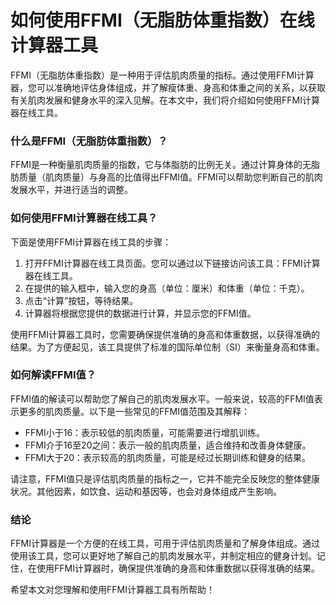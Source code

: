 如何使用FFMI（无脂肪体重指数）在线计算器工具
========================

FFMI（无脂肪体重指数）是一种用于评估肌肉质量的指标。通过使用FFMI计算器，您可以准确地评估身体组成，并了解瘦体重、身高和体重之间的关系，以获取有关肌肉发展和健身水平的深入见解。在本文中，我们将介绍如何使用FFMI计算器在线工具。

### 什么是FFMI（无脂肪体重指数）？

FFMI是一种衡量肌肉质量的指数，它与体脂肪的比例无关。通过计算身体的无脂肪质量（肌肉质量）与身高的比值得出FFMI值。FFMI可以帮助您判断自己的肌肉发展水平，并进行适当的调整。

### 如何使用FFMI计算器在线工具？

下面是使用FFMI计算器在线工具的步骤：

1. 打开FFMI计算器在线工具页面。您可以通过以下链接访问该工具：FFMI计算器在线工具。
2. 在提供的输入框中，输入您的身高（单位：厘米）和体重（单位：千克）。
3. 点击“计算”按钮，等待结果。
4. 计算器将根据您提供的数据进行计算，并显示您的FFMI值。

使用FFMI计算器工具时，您需要确保提供准确的身高和体重数据，以获得准确的结果。为了方便起见，该工具提供了标准的国际单位制（SI）来衡量身高和体重。

### 如何解读FFMI值？

FFMI值的解读可以帮助您了解自己的肌肉发展水平。一般来说，较高的FFMI值表示更多的肌肉质量。以下是一些常见的FFMI值范围及其解释：

- FFMI小于16：表示较低的肌肉质量，可能需要进行增肌训练。
- FFMI介于16至20之间：表示一般的肌肉质量，适合维持和改善身体健康。
- FFMI大于20：表示较高的肌肉质量，可能是经过长期训练和健身的结果。

请注意，FFMI值只是评估肌肉质量的指标之一，它并不能完全反映您的整体健康状况。其他因素，如饮食、运动和基因等，也会对身体组成产生影响。

### 结论

FFMI计算器是一个方便的在线工具，可用于评估肌肉质量和了解身体组成。通过使用该工具，您可以更好地了解自己的肌肉发展水平，并制定相应的健身计划。记住，在使用FFMI计算器时，确保提供准确的身高和体重数据以获得准确的结果。

希望本文对您理解和使用FFMI计算器工具有所帮助！
